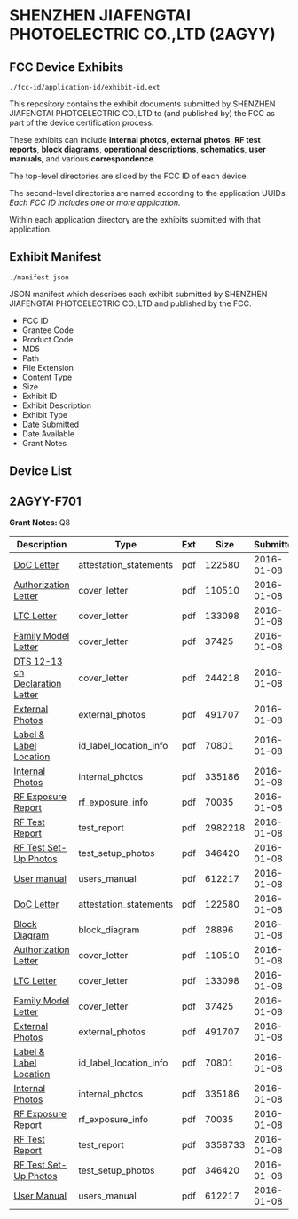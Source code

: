 # SHENZHEN JIAFENGTAI PHOTOELECTRIC CO.,LTD (2AGYY)
## FCC Device Exhibits

```
./fcc-id/application-id/exhibit-id.ext
```

This repository contains the exhibit documents submitted by SHENZHEN JIAFENGTAI PHOTOELECTRIC CO.,LTD to (and published by) the FCC as part of the device certification process.

These exhibits can include **internal photos**, **external photos**, **RF test reports**, **block diagrams**, **operational descriptions**, **schematics**, **user manuals**, and various **correspondence**.

The top-level directories are sliced by the FCC ID of each device.

The second-level directories are named according to the application UUIDs. *Each FCC ID includes one or more application.*

Within each application directory are the exhibits submitted with that application. 

## Exhibit Manifest

```
./manifest.json
```

JSON manifest which describes each exhibit submitted by SHENZHEN JIAFENGTAI PHOTOELECTRIC CO.,LTD and published by the FCC.

- FCC ID
- Grantee Code
- Product Code
- MD5
- Path
- File Extension
- Content Type
- Size
- Exhibit ID
- Exhibit Description
- Exhibit Type
- Date Submitted
- Date Available
- Grant Notes

## Device List
## 2AGYY-F701
**Grant Notes:** Q8

| Description | Type | Ext | Size | Submitted | Available |
| ----------- | ---- | --- | ---- | --------- | --------- |
| [DoC Letter](2AGYY-F701/4663016299f2dfe3234c292c3729b8e9/2866962.pdf) | attestation_statements | pdf | 122580 | 2016-01-08 | 2016-01-08 |
| [Authorization Letter](2AGYY-F701/4663016299f2dfe3234c292c3729b8e9/2866964.pdf) | cover_letter | pdf | 110510 | 2016-01-08 | 2016-01-08 |
| [LTC Letter](2AGYY-F701/4663016299f2dfe3234c292c3729b8e9/2866965.pdf) | cover_letter | pdf | 133098 | 2016-01-08 | 2016-01-08 |
| [Family Model Letter](2AGYY-F701/4663016299f2dfe3234c292c3729b8e9/2866966.pdf) | cover_letter | pdf | 37425 | 2016-01-08 | 2016-01-08 |
| [DTS 12-13 ch Declaration Letter](2AGYY-F701/4663016299f2dfe3234c292c3729b8e9/2866967.pdf) | cover_letter | pdf | 244218 | 2016-01-08 | 2016-01-08 |
| [External Photos](2AGYY-F701/4663016299f2dfe3234c292c3729b8e9/2866968.pdf) | external_photos | pdf | 491707 | 2016-01-08 | 2016-01-08 |
| [Label & Label Location](2AGYY-F701/4663016299f2dfe3234c292c3729b8e9/2866969.pdf) | id_label_location_info | pdf | 70801 | 2016-01-08 | 2016-01-08 |
| [Internal Photos](2AGYY-F701/4663016299f2dfe3234c292c3729b8e9/2866970.pdf) | internal_photos | pdf | 335186 | 2016-01-08 | 2016-01-08 |
| [RF Exposure Report](2AGYY-F701/4663016299f2dfe3234c292c3729b8e9/2866972.pdf) | rf_exposure_info | pdf | 70035 | 2016-01-08 | 2016-01-08 |
| [RF Test Report](2AGYY-F701/4663016299f2dfe3234c292c3729b8e9/2866975.pdf) | test_report | pdf | 2982218 | 2016-01-08 | 2016-01-08 |
| [RF Test Set-Up Photos](2AGYY-F701/4663016299f2dfe3234c292c3729b8e9/2866976.pdf) | test_setup_photos | pdf | 346420 | 2016-01-08 | 2016-01-08 |
| [User manual](2AGYY-F701/4663016299f2dfe3234c292c3729b8e9/2866974.pdf) | users_manual | pdf | 612217 | 2016-01-08 | 2016-01-08 |
| [DoC Letter](2AGYY-F701/28c7cf2f488e6896c7d2d3bfbf929541/2866962.pdf) | attestation_statements | pdf | 122580 | 2016-01-08 | 2016-01-08 |
| [Block Diagram](2AGYY-F701/28c7cf2f488e6896c7d2d3bfbf929541/2866978.pdf) | block_diagram | pdf | 28896 | 2016-01-08 | 2016-01-08 |
| [Authorization Letter](2AGYY-F701/28c7cf2f488e6896c7d2d3bfbf929541/2866964.pdf) | cover_letter | pdf | 110510 | 2016-01-08 | 2016-01-08 |
| [LTC Letter](2AGYY-F701/28c7cf2f488e6896c7d2d3bfbf929541/2866965.pdf) | cover_letter | pdf | 133098 | 2016-01-08 | 2016-01-08 |
| [Family Model Letter](2AGYY-F701/28c7cf2f488e6896c7d2d3bfbf929541/2866966.pdf) | cover_letter | pdf | 37425 | 2016-01-08 | 2016-01-08 |
| [External Photos](2AGYY-F701/28c7cf2f488e6896c7d2d3bfbf929541/2866968.pdf) | external_photos | pdf | 491707 | 2016-01-08 | 2016-01-08 |
| [Label & Label Location](2AGYY-F701/28c7cf2f488e6896c7d2d3bfbf929541/2866969.pdf) | id_label_location_info | pdf | 70801 | 2016-01-08 | 2016-01-08 |
| [Internal Photos](2AGYY-F701/28c7cf2f488e6896c7d2d3bfbf929541/2866970.pdf) | internal_photos | pdf | 335186 | 2016-01-08 | 2016-01-08 |
| [RF Exposure Report](2AGYY-F701/28c7cf2f488e6896c7d2d3bfbf929541/2866972.pdf) | rf_exposure_info | pdf | 70035 | 2016-01-08 | 2016-01-08 |
| [RF Test Report](2AGYY-F701/28c7cf2f488e6896c7d2d3bfbf929541/2866989.pdf) | test_report | pdf | 3358733 | 2016-01-08 | 2016-01-08 |
| [RF Test Set-Up Photos](2AGYY-F701/28c7cf2f488e6896c7d2d3bfbf929541/2866976.pdf) | test_setup_photos | pdf | 346420 | 2016-01-08 | 2016-01-08 |
| [User Manual](2AGYY-F701/28c7cf2f488e6896c7d2d3bfbf929541/2866974.pdf) | users_manual | pdf | 612217 | 2016-01-08 | 2016-01-08 |
